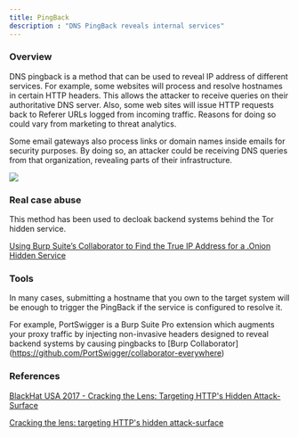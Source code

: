 ```yaml
---
title: PingBack
description : "DNS PingBack reveals internal services"
---
```


### Overview <a id="chapter-1"></a>
DNS pingback is a method that can be used to reveal IP address of different services. For example, some websites will process and resolve hostnames in certain HTTP headers. This allows the attacker to receive queries on their authoritative DNS server. Also, some web sites will issue HTTP requests back to Referer URLs logged from incoming traffic. Reasons for doing so could vary from marketing to threat analytics.

Some email gateways also process links or domain names inside emails for security purposes. By doing so, an attacker could be receiving DNS queries from that organization, revealing parts of their infrastructure. 

![](dns-referer-attack.png)

### Real case abuse<a id="chapter-2"></a>
This method has been used to decloak backend systems behind the Tor hidden service.

[Using Burp Suite’s Collaborator to Find the True IP Address for a .Onion Hidden Service](http://digitalforensicstips.com/2017/11/using-burp-suites-collaborator-to-find-the-true-ip-address-for-a-onion-hidden-service/)


### Tools <a id="chapter-3"></a>
In many cases, submitting a hostname that you own to the target system will be enough to trigger the PingBack if the service is configured to resolve it.

For example, PortSwigger is a Burp Suite Pro extension which augments your proxy traffic by injecting non-invasive headers designed to reveal backend systems by causing pingbacks to [Burp Collaborator]
(https://github.com/PortSwigger/collaborator-everywhere)


### References <a id="chapter-6"></a>
[BlackHat USA 2017 - Cracking the Lens: Targeting HTTP's Hidden Attack-Surface](https://www.youtube.com/watch?v=zP4b3pw94s0)

[Cracking the lens: targeting HTTP's hidden attack-surface](https://portswigger.net/blog/cracking-the-lens-targeting-https-hidden-attack-surface)